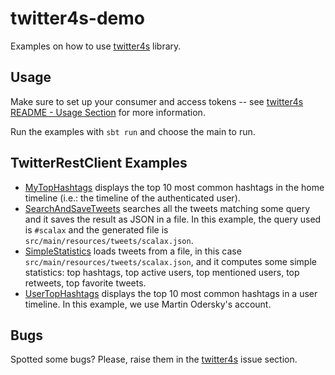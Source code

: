 # twitter4s-demo
Examples on how to use [twitter4s](https://github.com/DanielaSfregola/twitter4s) library.

Usage
-----
Make sure to set up your consumer and access tokens -- see [twitter4s README - Usage Section](https://github.com/DanielaSfregola/twitter4s#usage) for more information.

Run the examples with `sbt run` and choose the main to run.

TwitterRestClient Examples
--------------------------------
- [MyTopHashtags](https://github.com/DanielaSfregola/twitter4s-demo/blob/master/src/main/scala/rest/MyTopHashtags.scala) displays the top 10 most common hashtags in the home timeline (i.e.: the timeline of the authenticated user).
- [SearchAndSaveTweets](https://github.com/DanielaSfregola/twitter4s-demo/blob/master/src/main/scala/rest/SearchAndSaveTweets.scala) searches all the tweets matching some query and it saves the result as JSON in a file. In this example, the query used is `#scalax` and the generated file is `src/main/resources/tweets/scalax.json`.
- [SimpleStatistics](https://github.com/DanielaSfregola/twitter4s-demo/blob/master/src/main/scala/rest/SimpleStatistics.scala) loads tweets from a file, in this case `src/main/resources/tweets/scalax.json`, and it computes some simple statistics: top hashtags, top active users, top mentioned users, top retweets, top favorite tweets.
- [UserTopHashtags](https://github.com/DanielaSfregola/twitter4s-demo/blob/master/src/main/scala/rest/UserTopHashtags.scala) displays the top 10 most common hashtags in a user timeline. In this example, we use Martin Odersky's account.

Bugs
----
Spotted some bugs? Please, raise them in the [twitter4s](https://github.com/DanielaSfregola/twitter4s/issues) issue section.
